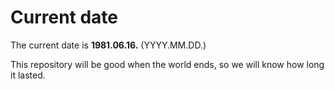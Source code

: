 # Current date

The current date is **1981.06.16.** (YYYY.MM.DD.)

This repository will be good when the world ends, so we will know how long it lasted.
